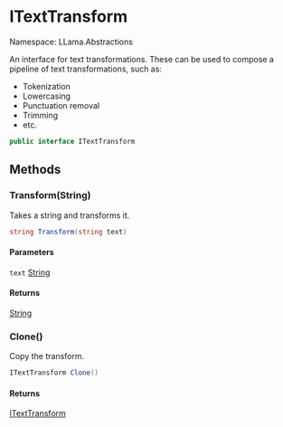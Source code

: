 # ITextTransform

Namespace: LLama.Abstractions

An interface for text transformations.
 These can be used to compose a pipeline of text transformations, such as:
 - Tokenization
 - Lowercasing
 - Punctuation removal
 - Trimming
 - etc.

```csharp
public interface ITextTransform
```

## Methods

### **Transform(String)**

Takes a string and transforms it.

```csharp
string Transform(string text)
```

#### Parameters

`text` [String](https://docs.microsoft.com/en-us/dotnet/api/system.string)<br>

#### Returns

[String](https://docs.microsoft.com/en-us/dotnet/api/system.string)<br>

### **Clone()**

Copy the transform.

```csharp
ITextTransform Clone()
```

#### Returns

[ITextTransform](./llama.abstractions.itexttransform.md)<br>
